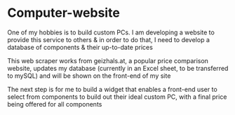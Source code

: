 # Computer-website

One of my hobbies is to build custom PCs. I am developing a website to provide this service to others & in order to do that, I need to develop a database of components & their up-to-date prices

This web scraper works from geizhals.at, a popular price comparison website, updates my database (currently in an Excel sheet, to be transferred to mySQL) and will be shown on the front-end of my site

The next step is for me to build a widget that enables a front-end user to select from components to build out their ideal custom PC, with a final price being offered for all components
